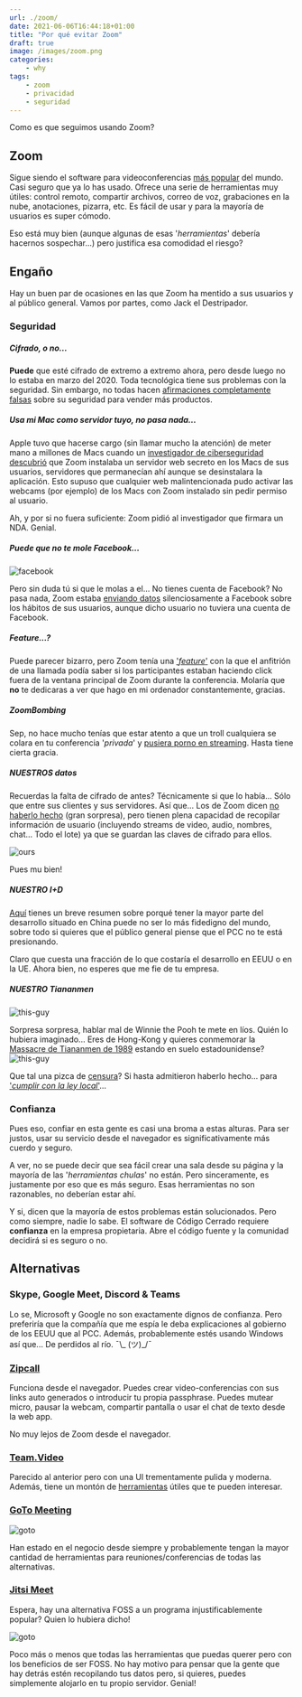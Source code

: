 ```yaml
---
url: ./zoom/
date: 2021-06-06T16:44:18+01:00
title: "Por qué evitar Zoom"
draft: true
image: /images/zoom.png
categories:
    - why
tags:
    - zoom
    - privacidad
    - seguridad
---
```


Como es que seguimos usando Zoom?

<!--more-->

## Zoom

Sigue siendo el software para videoconferencias [más popular](https://www.digitalinformationworld.com/2021/04/top-video-call-platform-by-market-share.html) del mundo. Casi seguro que ya lo has usado.
Ofrece una serie de herramientas muy útiles: control remoto, compartir archivos, correo de voz, grabaciones en la nube, anotaciones, pizarra, etc.
Es fácil de usar y para la mayoría de usuarios es super cómodo.

Eso está muy bien (aunque algunas de esas '_herramientas_' debería hacernos sospechar...) pero justifica esa comodidad el riesgo?

## Engaño

Hay un buen par de ocasiones en las que Zoom ha mentido a sus usuarios y al público general.
Vamos por partes, como Jack el Destripador.

### Seguridad

##### Cifrado, o no...

**Puede** que esté cifrado de extremo a extremo ahora, pero desde luego no lo estaba en marzo del 2020.
Toda tecnológica tiene sus problemas con la seguridad.
Sin embargo, no todas hacen [afirmaciones completamente falsas](https://theintercept.com/2020/03/31/zoom-meeting-encryption/) sobre su seguridad para vender más productos.

##### Usa mi Mac como servidor tuyo, no pasa nada...

Apple tuvo que hacerse cargo (sin llamar mucho la atención) de meter mano a millones de Macs cuando un [investigador de ciberseguridad descubrió](https://www.theregister.com/2019/07/09/zoom_mac_webcam_security_patch/) que Zoom instalaba un servidor web secreto en los Macs de sus usuarios, servidores que permanecían ahí aunque se desinstalara la aplicación.
Esto supuso que cualquier web malintencionada pudo activar las webcams (por ejemplo) de los Macs con Zoom instalado sin pedir permiso al usuario.

Ah, y por si no fuera suficiente: Zoom pidió al investigador que firmara un NDA.
Genial.

##### Puede que no te mole Facebook...

![facebook](../../../images/facebook.jpeg)

Pero sin duda tú si que le molas a el...
No tienes cuenta de Facebook? No pasa nada, Zoom estaba [enviando datos](https://www.vice.com/en/article/k7e599/zoom-ios-app-sends-data-to-facebook-even-if-you-dont-have-a-facebook-account) silenciosamente a Facebook sobre los hábitos de sus usuarios, aunque dicho usuario no tuviera una cuenta de Facebook.

##### Feature...?

Puede parecer bizarro, pero Zoom tenía una ['_feature_'](https://www.huffpost.com/entry/zoom-tracks-not-paying-attention-video-call_l_5e7b96b5c5b6b7d80959ea96) con la que el anfitrión de una llamada podía saber si los participantes estaban haciendo click fuera de la ventana principal de Zoom durante la conferencia.
Molaría que **no** te dedicaras a ver que hago en mi ordenador constantemente, gracias.

##### ZoomBombing

Sep, no hace mucho tenías que estar atento a que un troll cualquiera se colara en tu conferencia '_privada_' y [pusiera porno en streaming](https://techcrunch.com/2020/03/17/zoombombing/).
Hasta tiene cierta gracia.

##### **NUESTROS** datos

Recuerdas la falta de cifrado de antes? Técnicamente si que lo había... Sólo que entre sus clientes y sus servidores.
Así que...
Los de Zoom dicen [no haberlo hecho](https://www.consumerreports.org/privacy/zoom-tightens-privacy-policy-says-no-user-videos-analyzed-for-ads/) (gran sorpresa), pero tienen plena capacidad de recopilar información de usuario (incluyendo streams de video, audio, nombres, chat... Todo el lote) ya que se guardan las claves de cifrado para ellos.

![ours](../../../images/bugs-bunny.jpeg)

Pues mu bien!

##### **NUESTRO** I+D

[Aquí](https://citizenlab.ca/2020/04/move-fast-roll-your-own-crypto-a-quick-look-at-the-confidentiality-of-zoom-meetings/) tienes un breve resumen sobre porqué tener la mayor parte del desarrollo situado en China puede no ser lo más fidedigno del mundo, sobre todo si quieres que el público general piense que el PCC no te está presionando.

Claro que cuesta una fracción de lo que costaría el desarrollo en EEUU o en la UE.
Ahora bien, no esperes que me fie de tu empresa.

##### **NUESTRO** Tiananmen

![this-guy](../../../images/xi-jingpooh.png)

Sorpresa sorpresa, hablar mal de Winnie the Pooh te mete en líos.
Quién lo hubiera imaginado...
Eres de Hong-Kong y quieres conmemorar la [Massacre de Tiananmen de 1989](https://en.wikipedia.org/wiki/1989_Tiananmen_Square_protests) estando en suelo estadounidense?
![this-guy](../../../images/this-guy.png)

Que tal una pizca de [censura](https://www.wsj.com/articles/zoom-catches-heat-for-shutting-down-china-focused-rights-groups-account-11591863002?mod=lead_feature_below_a_pos1)?
Si hasta admitieron haberlo hecho... para ['_cumplir con la ley local_'](https://www.axios.com/zoom-closes-chinese-user-account-tiananmen-square-f218fed1-69af-4bdd-aac4-7eaf67f34084.html)...

### Confianza

Pues eso, confiar en esta gente es casi una broma a estas alturas.
Para ser justos, usar su servicio desde el navegador es significativamente más cuerdo y seguro.

A ver, no se puede decir que sea fácil crear una sala desde su página y la mayoría de las '_herramientas chulas_' no están.
Pero sinceramente, es justamente por eso que es más seguro. Esas herramientas no son razonables, no deberían estar ahí.

Y si, dicen que la mayoría de estos problemas están solucionados. Pero como siempre, nadie lo sabe.
El software de Código Cerrado requiere **confianza** en la empresa propietaria.
Abre el código fuente y la comunidad decidirá si es seguro o no.

## Alternativas

### Skype, Google Meet, Discord & Teams

Lo se, Microsoft y Google no son exactamente dignos de confianza. Pero preferiría que la compañía que me espía le deba explicaciones al gobierno de los EEUU que al PCC.
Además, probablemente estés usando Windows así que... De perdidos al río.
¯\\\_ (ツ)\_/¯

### [Zipcall](https://www.zipcall.com/)

Funciona desde el navegador.
Puedes crear video-conferencias con sus links auto generados o introducir tu propia passphrase.
Puedes mutear micro, pausar la webcam, compartir pantalla o usar el chat de texto desde la web app.

No muy lejos de Zoom desde el navegador.

### [Team.Video](https://team.video/)

Parecido al anterior pero con una UI trementamente pulida y moderna. Además, tiene un montón de [herramientas](https://www.notion.so/Team-Video-Gu-a-del-Usuario-27eb22665b454135b2d429702b1911c6) útiles que te pueden interesar.

### [GoTo Meeting](https://www.gotomeeting.com/)

![goto](../../../images/goto-meeting.png)

Han estado en el negocio desde siempre y probablemente tengan la mayor cantidad de herramientas para reuniones/conferencias de todas las alternativas.

### [Jitsi Meet](https://meet.jit.si/)

Espera, hay una alternativa FOSS a un programa injustificablemente popular? Quien lo hubiera dicho!

![goto](../../../images/jitsi.png)

Poco más o menos que todas las herramientas que puedas querer pero con los beneficios de ser FOSS.
No hay motivo para pensar que la gente que hay detrás estén recopilando tus datos pero, si quieres, puedes simplemente alojarlo en tu propio servidor.
Genial!
